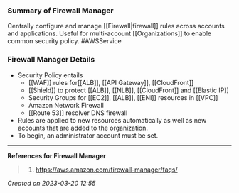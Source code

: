 ### Summary of Firewall Manager
Centrally configure and manage [[Firewall|firewall]] rules across accounts and applications. Useful for multi-account [[Organizations]] to enable common security policy. #AWSService 

### Firewall Manager Details

- Security Policy entails
	- [[WAF]] rules for[[ALB]], [[API Gateway]], [[CloudFront]]
	- [[Shield]] to protect [[ALB]], [[NLB]], [[CloudFront]] and [[Elastic IP]]
	- Security Groups for [[EC2]], [[ALB]], [[ENI]] resources in [[VPC]]
	- Amazon Network Firewall
	- [[Route 53]] resolver DNS firewall
- Rules are applied to new resources automatically as well as new accounts that are added to the organization.
- To begin, an administrator account must be set.

---
**References for Firewall Manager**
> 1. https://aws.amazon.com/firewall-manager/faqs/
> 
 
*Created on 2023-03-20 12:55*